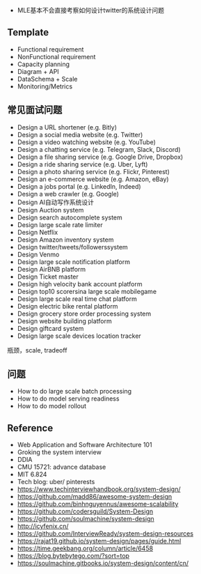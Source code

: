 - MLE基本不会直接考察如何设计twitter的系统设计问题

## Template
- Functional requirement
- NonFunctional requirement
- Capacity planning
- Diagram + API
- DataSchema + Scale
- Monitoring/Metrics


## 常见面试问题
- Design a URL shortener (e.g. Bitly)
- Design a social media website (e.g. Twitter)
- Design a video watching website (e.g. YouTube)
- Design a chatting service (e.g. Telegram, Slack, Discord)
- Design a file sharing service (e.g. Google Drive, Dropbox)
- Design a ride sharing service (e.g. Uber, Lyft)
- Design a photo sharing service (e.g. Flickr, Pinterest)
- Design an e-commerce website (e.g. Amazon, eBay)
- Design a jobs portal (e.g. LinkedIn, Indeed)
- Design a web crawler (e.g. Google)
- Design AI自动写作系统设计
- Design Auction system
- Design search autocomplete system
- Design large scale rate limiter
- Design Netflix
- Design Amazon inventory system
- Design twitter/tweets/followerssystem
- Design Venmo 
- Design large scale notification platform
- Design AirBNB platform 
- Design Ticket master
- Design high velocity bank account platform
- Design top10 scorersina large scale mobilegame
- Design large scale real time chat platform 
- Design electric bike rental platform
- Design grocery store order processing system
- Design website building platform
- Design giftcard system
- Design large scale devices location tracker

瓶颈，scale, tradeoff

## 问题
- How to do large scale batch processing
- How to do model serving readiness
- How to do model rollout

## Reference
- Web Application and Software Architecture 101
- Groking the system interview
- DDIA
- CMU 15721: advance database
- MIT 6.824
- Tech blog: uber/ pinterests
- https://www.techinterviewhandbook.org/system-design/
- https://github.com/madd86/awesome-system-design
- https://github.com/binhnguyennus/awesome-scalability
- https://github.com/codersguild/System-Design
- https://github.com/soulmachine/system-design
- http://icyfenix.cn/
- https://github.com/InterviewReady/system-design-resources
- https://rajat19.github.io/system-design/pages/guide.html
- https://time.geekbang.org/column/article/6458
- https://blog.bytebytego.com/?sort=top
- https://soulmachine.gitbooks.io/system-design/content/cn/
